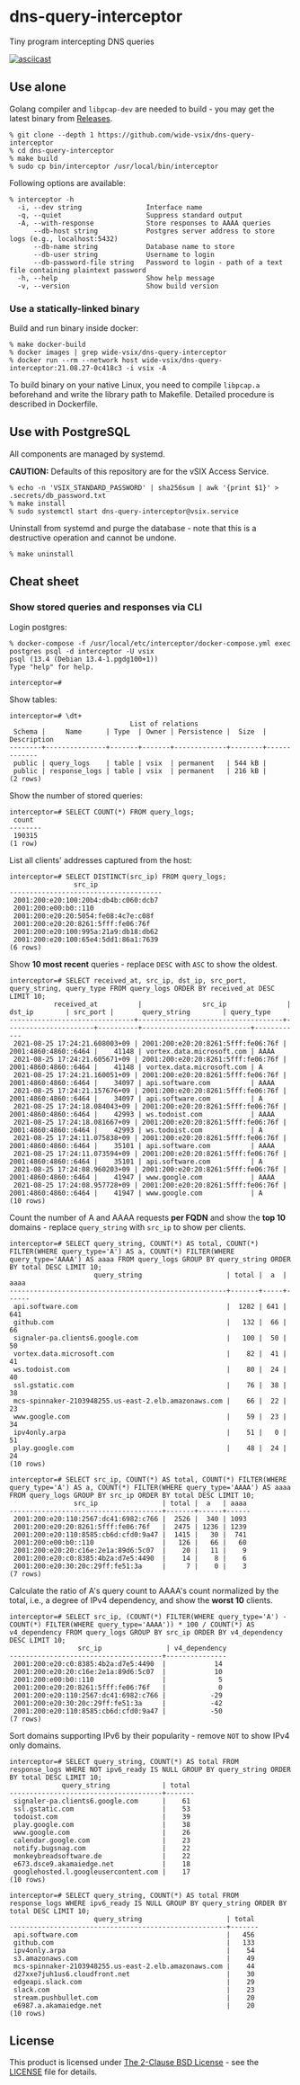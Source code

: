 # dns-query-interceptor
Tiny program intercepting DNS queries

[![asciicast](https://asciinema.org/a/432218.svg)](https://asciinema.org/a/432218?autoplay=1)

## Use alone
Golang compiler and `libpcap-dev` are needed to build - you may get the latest binary from [Releases](https://github.com/wide-vsix/dns-query-interceptor/releases).

```
% git clone --depth 1 https://github.com/wide-vsix/dns-query-interceptor
% cd dns-query-interceptor
% make build
% sudo cp bin/interceptor /usr/local/bin/interceptor
```

Following options are available:

```
% interceptor -h
  -i, --dev string                Interface name
  -q, --quiet                     Suppress standard output
  -A, --with-response             Store responses to AAAA queries
      --db-host string            Postgres server address to store logs (e.g., localhost:5432)
      --db-name string            Database name to store
      --db-user string            Username to login
      --db-password-file string   Password to login - path of a text file containing plaintext password
  -h, --help                      Show help message
  -v, --version                   Show build version
```

### Use a statically-linked binary
Build and run binary inside docker:

```
% make docker-build
% docker images | grep wide-vsix/dns-query-interceptor
% docker run --rm --network host wide-vsix/dns-query-interceptor:21.08.27-0c418c3 -i vsix -A
```

To build binary on your native Linux, you need to compile `libpcap.a` beforehand and write the library path to Makefile. Detailed procedure is described in Dockerfile.

## Use with PostgreSQL
All components are managed by systemd.

**CAUTION:** Defaults of this repository are for the vSIX Access Service.

```
% echo -n 'VSIX_STANDARD_PASSWORD' | sha256sum | awk '{print $1}' > .secrets/db_password.txt
% make install
% sudo systemctl start dns-query-interceptor@vsix.service
```

Uninstall from systemd and purge the database - note that this is a destructive operation and cannot be undone.

```
% make uninstall
```

## Cheat sheet
### Show stored queries and responses via CLI
Login postgres:

```
% docker-compose -f /usr/local/etc/interceptor/docker-compose.yml exec postgres psql -d interceptor -U vsix
psql (13.4 (Debian 13.4-1.pgdg100+1))
Type "help" for help.

interceptor=# 
```

Show tables:

```
interceptor=# \dt+
                              List of relations
 Schema |     Name      | Type  | Owner | Persistence |  Size  | Description 
--------+---------------+-------+-------+-------------+--------+-------------
 public | query_logs    | table | vsix  | permanent   | 544 kB | 
 public | response_logs | table | vsix  | permanent   | 216 kB | 
(2 rows)
```

Show the number of stored queries:

```
interceptor=# SELECT COUNT(*) FROM query_logs;
 count  
--------
 190315
(1 row)
```

List all clients' addresses captured from the host:

```
interceptor=# SELECT DISTINCT(src_ip) FROM query_logs;
                src_ip                
--------------------------------------
 2001:200:e20:100:20b4:db4b:c060:dcb7
 2001:200:e00:b0::110
 2001:200:e20:20:5054:fe08:4c7e:c08f
 2001:200:e20:20:8261:5fff:fe06:76f
 2001:200:e20:100:995a:21a9:db18:db62
 2001:200:e20:100:65e4:5dd1:86a1:7639
(6 rows)
```

Show **10 most recent** queries - replace `DESC` with `ASC` to show the oldest.

```
interceptor=# SELECT received_at, src_ip, dst_ip, src_port, query_string, query_type FROM query_logs ORDER BY received_at DESC LIMIT 10;
           received_at          |               src_ip               |        dst_ip        | src_port |       query_string        | query_type 
-------------------------------+------------------------------------+----------------------+----------+---------------------------+------------
 2021-08-25 17:24:21.608003+09 | 2001:200:e20:20:8261:5fff:fe06:76f | 2001:4860:4860::6464 |    41148 | vortex.data.microsoft.com | AAAA
 2021-08-25 17:24:21.605671+09 | 2001:200:e20:20:8261:5fff:fe06:76f | 2001:4860:4860::6464 |    41148 | vortex.data.microsoft.com | A
 2021-08-25 17:24:21.160051+09 | 2001:200:e20:20:8261:5fff:fe06:76f | 2001:4860:4860::6464 |    34097 | api.software.com          | AAAA
 2021-08-25 17:24:21.157676+09 | 2001:200:e20:20:8261:5fff:fe06:76f | 2001:4860:4860::6464 |    34097 | api.software.com          | A
 2021-08-25 17:24:18.084043+09 | 2001:200:e20:20:8261:5fff:fe06:76f | 2001:4860:4860::6464 |    42993 | ws.todoist.com            | AAAA
 2021-08-25 17:24:18.081667+09 | 2001:200:e20:20:8261:5fff:fe06:76f | 2001:4860:4860::6464 |    42993 | ws.todoist.com            | A
 2021-08-25 17:24:11.075838+09 | 2001:200:e20:20:8261:5fff:fe06:76f | 2001:4860:4860::6464 |    35101 | api.software.com          | AAAA
 2021-08-25 17:24:11.073594+09 | 2001:200:e20:20:8261:5fff:fe06:76f | 2001:4860:4860::6464 |    35101 | api.software.com          | A
 2021-08-25 17:24:08.960203+09 | 2001:200:e20:20:8261:5fff:fe06:76f | 2001:4860:4860::6464 |    41947 | www.google.com            | AAAA
 2021-08-25 17:24:08.957728+09 | 2001:200:e20:20:8261:5fff:fe06:76f | 2001:4860:4860::6464 |    41947 | www.google.com            | A
(10 rows)
```

Count the number of A and AAAA requests **per FQDN** and show the **top 10** domains - replace `query_string` with `src_ip` to show per clients.

```
interceptor=# SELECT query_string, COUNT(*) AS total, COUNT(*) FILTER(WHERE query_type='A') AS a, COUNT(*) FILTER(WHERE query_type='AAAA') AS aaaa FROM query_logs GROUP BY query_string ORDER BY total DESC LIMIT 10;
                     query_string                     | total |  a  | aaaa 
------------------------------------------------------+-------+-----+------
 api.software.com                                     |  1282 | 641 |  641
 github.com                                           |   132 |  66 |   66
 signaler-pa.clients6.google.com                      |   100 |  50 |   50
 vortex.data.microsoft.com                            |    82 |  41 |   41
 ws.todoist.com                                       |    80 |  24 |   40
 ssl.gstatic.com                                      |    76 |  38 |   38
 mcs-spinnaker-2103948255.us-east-2.elb.amazonaws.com |    66 |  22 |   23
 www.google.com                                       |    59 |  23 |   34
 ipv4only.arpa                                        |    51 |   0 |   51
 play.google.com                                      |    48 |  24 |   24
(10 rows)

interceptor=# SELECT src_ip, COUNT(*) AS total, COUNT(*) FILTER(WHERE query_type='A') AS a, COUNT(*) FILTER(WHERE query_type='AAAA') AS aaaa FROM query_logs GROUP BY src_ip ORDER BY total DESC LIMIT 10;
                src_ip                | total |  a   | aaaa 
--------------------------------------+-------+------+------
 2001:200:e20:110:2567:dc41:6982:c766 |  2526 |  340 | 1093
 2001:200:e20:20:8261:5fff:fe06:76f   |  2475 | 1236 | 1239
 2001:200:e20:110:8585:cb6d:cfd0:9a47 |  1415 |   30 |  741
 2001:200:e00:b0::110                 |   126 |   66 |   60
 2001:200:e20:20:c16e:2e1a:89d6:5c07  |    20 |   11 |    9
 2001:200:e20:c0:8385:4b2a:d7e5:4490  |    14 |    8 |    6
 2001:200:e20:30:20c:29ff:fe51:3a     |     7 |    0 |    3
(7 rows)
```

Calculate the ratio of A's query count to AAAA's count normalized by the total, i.e., a degree of IPv4 dependency, and show the **worst 10** clients.

```
interceptor=# SELECT src_ip, (COUNT(*) FILTER(WHERE query_type='A') - COUNT(*) FILTER(WHERE query_type='AAAA')) * 100 / COUNT(*) AS v4_dependency FROM query_logs GROUP BY src_ip ORDER BY v4_dependency DESC LIMIT 10;
                 src_ip                | v4_dependency 
--------------------------------------+---------------
 2001:200:e20:c0:8385:4b2a:d7e5:4490  |            14
 2001:200:e20:20:c16e:2e1a:89d6:5c07  |            10
 2001:200:e00:b0::110                 |             5
 2001:200:e20:20:8261:5fff:fe06:76f   |             0
 2001:200:e20:110:2567:dc41:6982:c766 |           -29
 2001:200:e20:30:20c:29ff:fe51:3a     |           -42
 2001:200:e20:110:8585:cb6d:cfd0:9a47 |           -50
(7 rows)
```

Sort domains supporting IPv6 by their popularity - remove `NOT` to show IPv4 only domains.

```
interceptor=# SELECT query_string, COUNT(*) AS total FROM response_logs WHERE NOT ipv6_ready IS NULL GROUP BY query_string ORDER BY total DESC LIMIT 10;
             query_string             | total 
--------------------------------------+-------
 signaler-pa.clients6.google.com      |    61
 ssl.gstatic.com                      |    53
 todoist.com                          |    39
 play.google.com                      |    38
 www.google.com                       |    26
 calendar.google.com                  |    23
 notify.bugsnag.com                   |    22
 monkeybreadsoftware.de               |    22
 e673.dsce9.akamaiedge.net            |    18
 googlehosted.l.googleusercontent.com |    17
(10 rows)

interceptor=# SELECT query_string, COUNT(*) AS total FROM response_logs WHERE ipv6_ready IS NULL GROUP BY query_string ORDER BY total DESC LIMIT 10;
                     query_string                     | total 
------------------------------------------------------+-------
 api.software.com                                     |   456
 github.com                                           |   133
 ipv4only.arpa                                        |    54
 s3.amazonaws.com                                     |    49
 mcs-spinnaker-2103948255.us-east-2.elb.amazonaws.com |    44
 d27xxe7juh1us6.cloudfront.net                        |    30
 edgeapi.slack.com                                    |    29
 slack.com                                            |    23
 stream.pushbullet.com                                |    20
 e6987.a.akamaiedge.net                               |    20
(10 rows)
```

## License
This product is licensed under [The 2-Clause BSD License](https://opensource.org/licenses/BSD-2-Clause) - see the [LICENSE](LICENSE) file for details.
